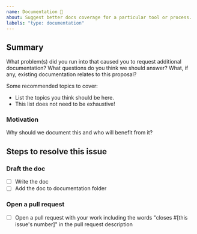 ```yaml
---
name: Documentation 📝
about: Suggest better docs coverage for a particular tool or process.
labels: "type: documentation"
---
```


<!--
  To make it easier for us to help you, please include as much useful information as possible.
-->

## Summary

What problem(s) did you run into that caused you to request additional documentation? What questions do you think we should answer? What, if any, existing documentation relates to this proposal?

Some recommended topics to cover:

- List the topics you think should be here.
- This list does not need to be exhaustive!

### Motivation

Why should we document this and who will benefit from it?

## Steps to resolve this issue

<!-- Your suggestion may require additional steps. Remember to add any relevant labels. Note that you'll need to fill in the link to a similar article as well as the correct section. Don't worry if you're not yet sure about these, especially if this is a brand new topic! -->

### Draft the doc

- [ ] Write the doc
- [ ] Add the doc to documentation folder

### Open a pull request

- [ ] Open a pull request with your work including the words "closes #[this issue's number]" in the pull request description
